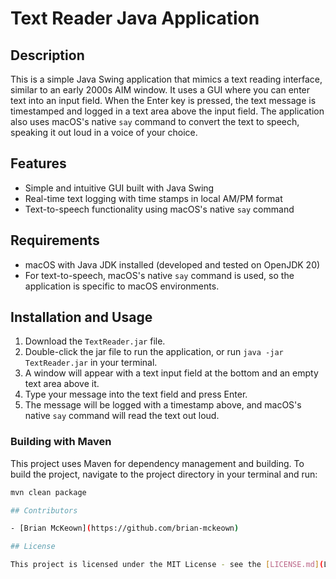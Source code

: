 # Text Reader Java Application

## Description
This is a simple Java Swing application that mimics a text reading interface, similar to an early 2000s AIM window. It uses a GUI where you can enter text into an input field. When the Enter key is pressed, the text message is timestamped and logged in a text area above the input field. The application also uses macOS's native `say` command to convert the text to speech, speaking it out loud in a voice of your choice.

## Features

- Simple and intuitive GUI built with Java Swing
- Real-time text logging with time stamps in local AM/PM format
- Text-to-speech functionality using macOS's native `say` command

## Requirements

- macOS with Java JDK installed (developed and tested on OpenJDK 20)
- For text-to-speech, macOS's native `say` command is used, so the application is specific to macOS environments.

## Installation and Usage

1. Download the `TextReader.jar` file.
2. Double-click the jar file to run the application, or run `java -jar TextReader.jar` in your terminal.
3. A window will appear with a text input field at the bottom and an empty text area above it.
4. Type your message into the text field and press Enter.
5. The message will be logged with a timestamp above, and macOS's native `say` command will read the text out loud.

### Building with Maven

This project uses Maven for dependency management and building. To build the project, navigate to the project directory in your terminal and run:

```bash
mvn clean package

## Contributors

- [Brian McKeown](https://github.com/brian-mckeown)

## License

This project is licensed under the MIT License - see the [LICENSE.md](LICENSE.md) file for details.

